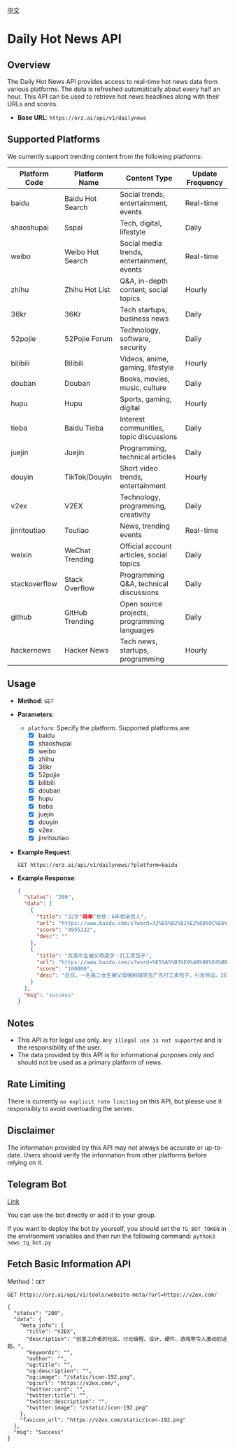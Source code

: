 [中文](README.md)

# Daily Hot News API

## Overview

The Daily Hot News API provides access to real-time hot news data from various platforms. The data is refreshed automatically about every half an hour. This API can be used to retrieve hot news headlines along with their URLs and scores.

- **Base URL**: `https://orz.ai/api/v1/dailynews`

## Supported Platforms

We currently support trending content from the following platforms:

| Platform Code | Platform Name | Content Type | Update Frequency |
|---------------|---------------|--------------|------------------|
| baidu | Baidu Hot Search | Social trends, entertainment, events | Real-time |
| shaoshupai | Sspai | Tech, digital, lifestyle | Daily |
| weibo | Weibo Hot Search | Social media trends, entertainment, events | Real-time |
| zhihu | Zhihu Hot List | Q&A, in-depth content, social topics | Hourly |
| 36kr | 36Kr | Tech startups, business news | Daily |
| 52pojie | 52Pojie Forum | Technology, software, security | Daily |
| bilibili | Bilibili | Videos, anime, gaming, lifestyle | Hourly |
| douban | Douban | Books, movies, music, culture | Daily |
| hupu | Hupu | Sports, gaming, digital | Hourly |
| tieba | Baidu Tieba | Interest communities, topic discussions | Daily |
| juejin | Juejin | Programming, technical articles | Daily |
| douyin | TikTok/Douyin | Short video trends, entertainment | Hourly |
| v2ex | V2EX | Technology, programming, creativity | Daily |
| jinritoutiao | Toutiao | News, trending events | Real-time |
| weixin | WeChat Trending | Official account articles, social topics | Daily |
| stackoverflow | Stack Overflow | Programming Q&A, technical discussions | Daily |
| github | GitHub Trending | Open source projects, programming languages | Daily |
| hackernews | Hacker News | Tech news, startups, programming | Hourly |

## Usage

- **Method**: `GET`
- **Parameters**:
  - `platform`: Specify the platform. Supported platforms are:
	  - [x] baidu
	  - [x] shaoshupai
	  - [x] weibo
	  - [x] zhihu
	  - [x] 36kr
	  - [x] 52pojie
	  - [x] bilibili
	  - [x] douban
	  - [x] hupu
	  - [x] tieba
	  - [x] juejin
	  - [x] douyin
	  - [x] v2ex
      - [x] jinritoutiao

- **Example Request**:
  ```shell
  GET https://orz.ai/api/v1/dailynews/?platform=baidu
  ```

- **Example Response**:
  ```json
  {
    "status": "200",
    "data": [
      {
        "title": "32岁"母单"女孩：6年相亲百人",
        "url": "https://www.baidu.com/s?word=32%E5%B2%81%E2%80%9C%E6%AF%8D%E5%8D%95%E2%80%9D%E5%A5%B3%E5%AD%A9%EF%BC%9A6%E5%B9%B4%E7%9B%B8%E4%BA%B2%E7%99%BE%E4%BA%BA&sa=fyb_news",
        "score": "4955232",
        "desc": ""
      },
      {
        "title": "女高中生被父母退学：打工卖包子",
        "url": "https://www.baidu.com/s?word=%E5%A5%B3%E9%AB%98%E4%B8%AD%E7%94%9F%E8%A2%AB%E7%88%B6%E6%AF%8D%E9%80%80%E5%AD%A6%EF%BC%9A%E6%89%93%E5%B7%A5%E5%8D%96%E5%8C%85%E5%AD%90&sa=fyb_news",
        "score": "100000",
        "desc": "近日，一名高二女生被父母强制辍学去广东打工卖包子，引发热议。26日，当地教育局回应：已经妥善处理了，女生已复学。"
      }
    ],
    "msg": "success"
  }
  ```

## Notes

- This API is for legal use only. `Any illegal use is not supported` and is the responsibility of the user.
- The data provided by this API is for informational purposes only and should not be used as a primary platform of news.

## Rate Limiting

There is currently `no explicit rate limiting` on this API, but please use it responsibly to avoid overloading the server.

## Disclaimer

The information provided by this API may not always be accurate or up-to-date. Users should verify the information from other platforms before relying on it.

## Telegram Bot
[Link](https://t.me/SpaceWatcherBot)

You can use the bot directly or add it to your group.

If you want to deploy the bot by yourself, you should set the `TG_BOT_TOKEN` in the environment variables and then run the following command: `python3 news_tg_bot.py`

## Fetch Basic Information API

Method：`GET`
```shell
GET https://orz.ai/api/v1/tools/website-meta/?url=https://v2ex.com/

{
  "status": "200",
  "data": {
    "meta_info": {
      "title": "V2EX",
      "description": "创意工作者的社区。讨论编程、设计、硬件、游戏等令人激动的话题。",
      "keywords": "",
      "author": "",
      "og:title": "",
      "og:description": "",
      "og:image": "/static/icon-192.png",
      "og:url": "https://v2ex.com/",
      "twitter:card": "",
      "twitter:title": "",
      "twitter:description": "",
      "twitter:image": "/static/icon-192.png"
    },
    "favicon_url": "https://v2ex.com/static/icon-192.png"
  },
  "msg": "Success"
}
```